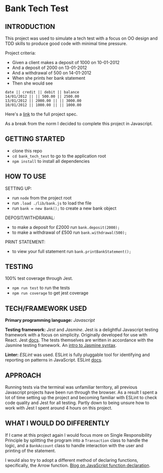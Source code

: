 # Bank Tech Test

## INTRODUCTION

This project was used to simulate a tech test with a focus on OO design and TDD skills to produce good code with minimal time pressure.

Project criteria:

* Given a client makes a deposit of 1000 on 10-01-2012
* And a deposit of 2000 on 13-01-2012
* And a withdrawal of 500 on 14-01-2012
* When she prints her bank statement
* Then she would see

```
date || credit || debit || balance
14/01/2012 || || 500.00 || 2500.00
13/01/2012 || 2000.00 || || 3000.00
10/01/2012 || 1000.00 || || 1000.00
```

Here's a [link](https://github.com/makersacademy/skills-workshops/tree/master/process_review/exercises/bank) to the full project spec.

As a break from the norm I decided to complete this project in Javascript.

## GETTING STARTED

* clone this repo
* `cd bank_tech_test` to go to the application root
* `npm install` to install all dependencies

## HOW TO USE

SETTING UP:
* run `node` from the project root
* run `.load ./lib/bank.js` to load the file
* run `bank = new Bank();` to create a new bank object

DEPOSIT/WITHDRAWAL:
* to make a deposit for £2000 run `bank.deposit(2000);`
* to make a withdrawal of £500 run `bank.withdrawal(500);`

PRINT STATEMENT:
* to view your full statement run `bank.printBankStatement();`

## TESTING

100% test coverage through Jest.

* `npm run test` to run the tests
* `npm run coverage` to get jest coverage

## TECH/FRAMEWORK USED

**Primary programming language:** *Javascript*

**Testing framework:** *Jest* and *Jasmine*. Jest is a delightful Javascript testing framework with a focus on simplicity. Originally developed for use with React. Jest [docs](https://jestjs.io/). The tests themselves are written in accordance with the Jasmine testing framework. An [intro to Jasmine syntax](https://jasmine.github.io/2.0/introduction).

**Linter:** *ESLint* was used. ESLint is fully pluggable tool for identifying and reporting on patterns in JavaScript. ESLint [docs](https://eslint.org/).

## APPROACH

Running tests via the terminal was unfamiliar territory, all previous Javascript projects have been run through the browser. As a result I spent a lot of time setting up the project and becoming familiar with ESLint to check code quality and Jest for all testing. Partly down to being unsure how to work with Jest I spent around 4 hours on this project.

## WHAT I WOULD DO DIFFERENTLY

If I came at this project again I would focus more on Single Responsibility Principle by splitting the program into a `Transaction` class to handle the logic, and a `BankAccount` class to handle interaction with the user and printing of the statement.

I would also try to adopt a different method of declaring functions, specifically, the Arrow function. [Blog on JavaScript function declaration](https://medium.com/@ajmeyghani/javascript-functions-a-pocket-reference-d42597ceb496).
